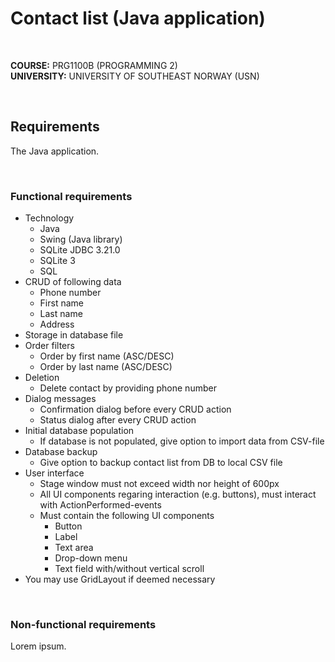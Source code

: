 # Contact list (Java application)

<br>

**COURSE:** PRG1100B (PROGRAMMING 2)<br>
**UNIVERSITY:** UNIVERSITY OF SOUTHEAST NORWAY (USN)

<br>

## Requirements
The Java application.

<br>

### Functional requirements
* Technology
  * Java
  * Swing (Java library)
  * SQLite JDBC 3.21.0
  * SQLite 3
  * SQL
* CRUD of following data
  * Phone number
  * First name
  * Last name
  * Address
* Storage in database file
* Order filters
  * Order by first name (ASC/DESC)
  * Order by last name (ASC/DESC)
* Deletion
  * Delete contact by providing phone number
* Dialog messages
  * Confirmation dialog before every CRUD action
  * Status dialog after every CRUD action
* Initial database population
  * If database is not populated, give option to import data from CSV-file
* Database backup
  * Give option to backup contact list from DB to local CSV file
* User interface
  * Stage window must not exceed width nor height of 600px
  * All UI components regaring interaction (e.g. buttons), must interact with ActionPerformed-events
  * Must contain the following UI components
    * Button
    * Label
    * Text area
    * Drop-down menu
    * Text field with/without vertical scroll
* You may use GridLayout if deemed necessary

<br>

### Non-functional requirements
Lorem ipsum.
